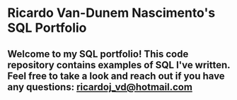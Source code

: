 # Ricardo Van-Dunem Nascimento's SQL Portfolio

## Welcome to my SQL portfolio! This code repository contains examples of SQL I've written. Feel free to take a look and reach out if you have any questions: ricardoj_vd@hotmail.com
